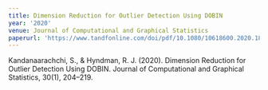 ```yaml
---
title: Dimension Reduction for Outlier Detection Using DOBIN
year: '2020'
venue: Journal of Computational and Graphical Statistics
paperurl: 'https://www.tandfonline.com/doi/pdf/10.1080/10618600.2020.1807353'
---
```

Kandanaarachchi, S., & Hyndman, R. J. (2020). Dimension Reduction for Outlier Detection Using DOBIN. Journal of Computational and Graphical Statistics, 30(1), 204–219. 